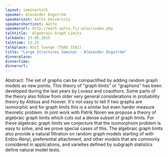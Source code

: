 ```yaml
---
layout: seminartalk
speaker: Alexander Engström
speakerinst: Aalto University
speakershortinst: Aalto
speakerurl: http://math.aalto.fi/~alex/index.php
talktitle:  Algebraic Graph Limits
talkdate: 23.06.2015
talktime: 12.15
talkplace: AScI lounge (TUAS 3161)
title: "Large Structures Seminar - Alexander Engström"
dinnerplace: 
dinnertime: 
dinnerurl: 
---
```

Abstract:
The set of graphs can be compactified by adding random graph models as new points. This theory of "graph limits" or "graphons" has been developed during the last years by Lovasz and coauthors. Some parts of the theory also follow from older very general considerations in probability theory by Aldous and Hoover. It's not easy to tell if two graphs are isomorphic and for graph limits this is a similar but even harder measure theoretic problem. In joint work with Patrik Noren we propose a theory of algebraic graph limits which cuts out a dense subset of graph limits. For these algebraic graph limits we conjecture that the isomorphsim problem is easy to solve, and we prove special cases of this. The algebraic graph limits also provide a natural filtration on random graph models starting of with Erdös-Renyi, preferential attachment, and other models that are commonly considered in applications, and varieties defined by subgraph statistics define natural model tests.

